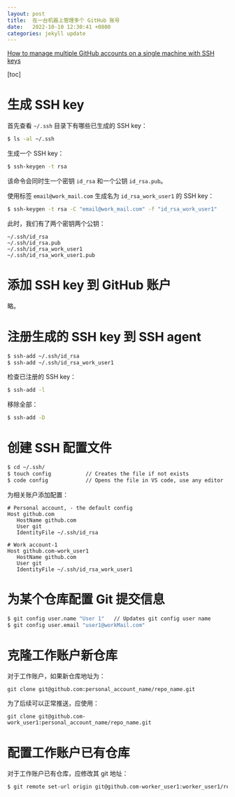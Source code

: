 ```yaml
---
layout: post
title:  在一台机器上管理多个 GitHub 账号
date:   2022-10-10 12:30:41 +0800
categories: jekyll update
---
```

[How to manage multiple GitHub accounts on a single machine with SSH keys](https://www.freecodecamp.org/news/manage-multiple-github-accounts-the-ssh-way-2dadc30ccaca/)

[toc]

# 生成 SSH key

首先查看 `~/.ssh` 目录下有哪些已生成的 SSH key：

```bash
$ ls -al ~/.ssh
```



生成一个 SSH key：

```bash
$ ssh-keygen -t rsa
```

该命令会同时生一个密钥 `id_rsa` 和一个公钥 `id_rsa.pub`。



使用标签 `email@work_mail.com` 生成名为 `id_rsa_work_user1` 的 SSH key：

```bash
$ ssh-keygen -t rsa -C "email@work_mail.com" -f "id_rsa_work_user1"
```



此时，我们有了两个密钥两个公钥：

```text
~/.ssh/id_rsa
~/.ssh/id_rsa.pub
~/.ssh/id_rsa_work_user1
~/.ssh/id_rsa_work_user1.pub
```



# 添加 SSH key 到 GitHub 账户

略。

# 注册生成的 SSH key 到 SSH agent

```bash
$ ssh-add ~/.ssh/id_rsa
$ ssh-add ~/.ssh/id_rsa_work_user1
```

检查已注册的 SSH key：

```bash
$ ssh-add -l
```

移除全部：

```bash
$ ssh-add -D
```

# 创建 SSH 配置文件

```bash
$ cd ~/.ssh/
$ touch config           // Creates the file if not exists
$ code config            // Opens the file in VS code, use any editor
```

为相关账户添加配置：

```text
# Personal account, - the default config
Host github.com
   HostName github.com
   User git
   IdentityFile ~/.ssh/id_rsa
   
# Work account-1
Host github.com-work_user1    
   HostName github.com
   User git
   IdentityFile ~/.ssh/id_rsa_work_user1
```



# 为某个仓库配置 Git 提交信息

```bash
$ git config user.name "User 1"   // Updates git config user name
$ git config user.email "user1@workMail.com"
```



# 克隆工作账户新仓库

对于工作账户，如果新仓库地址为：

```
git clone git@github.com:personal_account_name/repo_name.git
```

为了后续可以正常推送，应使用：

```
git clone git@github.com-work_user1:personal_account_name/repo_name.git
```



# 配置工作账户已有仓库

对于工作账户已有仓库，应修改其 git 地址：

```bash
$ git remote set-url origin git@github.com-worker_user1:worker_user1/repo_name.git
```




